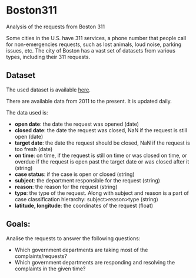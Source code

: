 # Boston311
Analysis of the requests from Boston 311

Some cities in the U.S. have 311 services, a phone number that people call for non-emergencies requests, such as lost animals, loud noise, parking issues, etc. The city of Boston has a vast set of datasets from various types, including their 311 requests.

## Dataset

The used dataset is available [here](https://data.boston.gov/dataset/311-service-requests).

There are available data from 2011 to the present. It is updated daily.

The data used is:
* **open date**: the date the request was opened (date)
* **closed date**: the date the request was closed, NaN if the request is still open (date)
* **target date**: the date the request should be closed, NaN if the request is too fresh (date)
* **on time**: on time, if the request is still on time or was closed on time, or overdue if the request is open past the target date or was closed after it (string)
* **case status**: if the case is open or closed (string)
* **subject**: the department responsible for the request (string)
* **reason**: the reason for the request (string)
* **type**: the type of the request. Along with subject and reason is a part of case classification hierarchy: subject>reason>type (string)
* **latitude, longitude**: the coordinates of the request (float)

## Goals:

Analise the requests to answer the following questions:

* Which government departments are taking most of the complaints/requests?
* Which government departments are responding and resolving the complaints in the given time?

